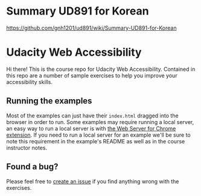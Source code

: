 # Summary UD891 for Korean
https://github.com/gnh1201/ud891/wiki/Summary-UD891-for-Korean

# Udacity Web Accessibility

Hi there! This is the course repo for Udacity Web Accessibility. Contained in
this repo are a number of sample exercises to help you improve your
accessibility skills.

## Running the examples

Most of the examples can just have their `index.html` dragged into the browser
in order to run. Some examples may require running a local server, an easy
way to run a local server is with [the Web Server for Chrome extension](https://chrome.google.com/webstore/detail/web-server-for-chrome/ofhbbkphhbklhfoeikjpcbhemlocgigb?hl=en). If you need to run a local server for an example we'll
be sure to note this requirement in the example's README as well as in the
course instructor notes.

## Found a bug?

Please feel free to [create an issue](https://github.com/udacity/ud891/issues/new)
if you find anything wrong with the exercises.
